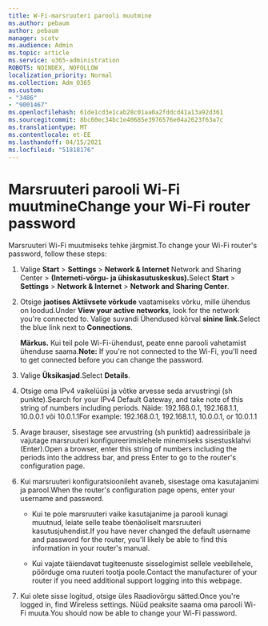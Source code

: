 ```yaml
---
title: W-Fi-marsruuteri parooli muutmine
ms.author: pebaum
author: pebaum
manager: scotv
ms.audience: Admin
ms.topic: article
ms.service: o365-administration
ROBOTS: NOINDEX, NOFOLLOW
localization_priority: Normal
ms.collection: Adm_O365
ms.custom:
- "3486"
- "9001467"
ms.openlocfilehash: 61de1cd3e1cab28c01aa0a2fddcd41a13a92d361
ms.sourcegitcommit: 8bc60ec34bc1e40685e3976576e04a2623f63a7c
ms.translationtype: MT
ms.contentlocale: et-EE
ms.lasthandoff: 04/15/2021
ms.locfileid: "51818176"
---
```

# <a name="change-your-wi-fi-router-password"></a><span data-ttu-id="169fe-102">Marsruuteri parooli Wi-Fi muutmine</span><span class="sxs-lookup"><span data-stu-id="169fe-102">Change your Wi-Fi router password</span></span>

<span data-ttu-id="169fe-103">Marsruuteri Wi-Fi muutmiseks tehke järgmist.</span><span class="sxs-lookup"><span data-stu-id="169fe-103">To change your Wi-Fi router's password, follow these steps:</span></span>

1. <span data-ttu-id="169fe-104">Valige **Start**  >  **Settings**  >  **Network & Internet** Network and Sharing Center  >  **(Interneti-võrgu- ja ühiskasutuskeskus).**</span><span class="sxs-lookup"><span data-stu-id="169fe-104">Select **Start** > **Settings** > **Network & Internet** > **Network and Sharing Center**.</span></span>

2. <span data-ttu-id="169fe-105">Otsige **jaotises Aktiivsete võrkude** vaatamiseks võrku, mille ühendus on loodud.</span><span class="sxs-lookup"><span data-stu-id="169fe-105">Under **View your active networks**, look for the network you're connected to.</span></span> <span data-ttu-id="169fe-106">Valige suvandi Ühendused kõrval **sinine link.**</span><span class="sxs-lookup"><span data-stu-id="169fe-106">Select the blue link next to **Connections**.</span></span><br>

   <span data-ttu-id="169fe-107">**Märkus.** Kui teil pole Wi-Fi-ühendust, peate enne parooli vahetamist ühenduse saama.</span><span class="sxs-lookup"><span data-stu-id="169fe-107">**Note:** If you're not connected to the Wi-Fi, you'll need to get connected before you can change the password.</span></span>

3. <span data-ttu-id="169fe-108">Valige **Üksikasjad**.</span><span class="sxs-lookup"><span data-stu-id="169fe-108">Select **Details**.</span></span>

4. <span data-ttu-id="169fe-109">Otsige oma IPv4 vaikelüüsi ja võtke arvesse seda arvustringi (sh punkte).</span><span class="sxs-lookup"><span data-stu-id="169fe-109">Search for your IPv4 Default Gateway, and take note of this string of numbers including periods.</span></span> <span data-ttu-id="169fe-110">Näide: 192.168.0.1, 192.168.1.1, 10.0.0.1 või 10.0.1.1</span><span class="sxs-lookup"><span data-stu-id="169fe-110">For example: 192.168.0.1, 192.168.1.1, 10.0.0.1, or 10.0.1.1</span></span>

5. <span data-ttu-id="169fe-111">Avage brauser, sisestage see arvustring (sh punktid) aadressiribale ja vajutage marsruuteri konfigureerimislehele minemiseks sisestusklahvi (Enter).</span><span class="sxs-lookup"><span data-stu-id="169fe-111">Open a browser, enter this string of numbers including the periods into the address bar, and press Enter to go to the router's configuration page.</span></span>

6. <span data-ttu-id="169fe-112">Kui marsruuteri konfiguratsioonileht avaneb, sisestage oma kasutajanimi ja parool.</span><span class="sxs-lookup"><span data-stu-id="169fe-112">When the router's configuration page opens, enter your username and password.</span></span><br>
   - <span data-ttu-id="169fe-113">Kui te pole marsruuteri vaike kasutajanime ja parooli kunagi muutnud, leiate selle teabe tõenäoliselt marsruuteri kasutusjuhendist.</span><span class="sxs-lookup"><span data-stu-id="169fe-113">If you have never changed the default username and password for the router, you'll likely be able to find this information in your router's manual.</span></span>

   - <span data-ttu-id="169fe-114">Kui vajate täiendavat tugiteenuste sisselogimist sellele veebilehele, pöörduge oma ruuteri tootja poole.</span><span class="sxs-lookup"><span data-stu-id="169fe-114">Contact the manufacturer of your router if you need additional support logging into this webpage.</span></span>

7. <span data-ttu-id="169fe-115">Kui olete sisse logitud, otsige üles Raadiovõrgu sätted.</span><span class="sxs-lookup"><span data-stu-id="169fe-115">Once you're logged in, find Wireless settings.</span></span> <span data-ttu-id="169fe-116">Nüüd peaksite saama oma parooli Wi-Fi muuta.</span><span class="sxs-lookup"><span data-stu-id="169fe-116">You should now be able to change your Wi-Fi password.</span></span>
